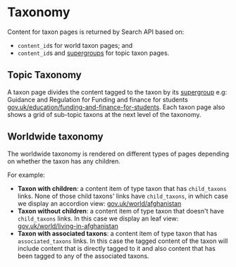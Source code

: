 # Taxonomy

Content for taxon pages is returned by Search API based on:

- `content_id`s for world taxon pages; and
- `content_id`s and [supergroups](https://docs.publishing.service.gov.uk/document-types/content_purpose_supergroup.html) for topic taxon pages.

## Topic Taxonomy

A taxon page divides the content tagged to the taxon by its [supergroup](https://docs.publishing.service.gov.uk/document-types/content_purpose_supergroup.html) e.g: Guidance and Regulation for Funding and finance for students [gov.uk/education/funding-and-finance-for-students](https://www.gov.uk/education/funding-and-finance-for-students). Each taxon page also shows a grid of sub-topic taxons at the next level of the taxonomy.

## Worldwide taxonomy

The worldwide taxonomy is rendered on different types of pages depending on whether the taxon has any children.

For example:

- **Taxon with children**: a content item of type taxon that has
  `child_taxons` links. None of those child taxons' links have `child_taxons`,
  in which case we display an accordion view:
  [gov.uk/world/afghanistan](https://www.gov.uk/world/afghanistan)
- **Taxon without children**: a content item of type taxon that doesn't have
  `child_taxons` links. In this case we display an leaf view:
  [gov.uk/world/living-in-afghanistan](https://www.gov.uk/world/living-in-afghanistan)
- **Taxon with associated taxons**: a content item of type taxon that has
  `associated_taxons` links. In this case the tagged content of the taxon will
  include content that is directly tagged to it and also content that has been
  tagged to any of the associated taxons.

